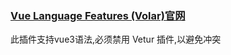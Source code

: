 ### <a href="https://marketplace.visualstudio.com/items?itemName=Vue.volar" target="_blank">Vue Language Features (Volar)官网</a>


此插件支持vue3语法,必须禁用 Vetur 插件,以避免冲突
